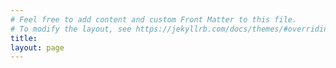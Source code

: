 ```yaml
---
# Feel free to add content and custom Front Matter to this file.
# To modify the layout, see https://jekyllrb.com/docs/themes/#overriding-theme-defaults
title: 
layout: page
---
```


<style>
html span {
	color: white;
	transition: transform 0.5s ease; /* Smooth transform transitions */
}

html span:hover {
	color: white;
	transform: scale(1.05); /* Makes the element 10% larger */
}

.navicon-button{
	background-color: black;
}
.navicon {
	background: white;
}


html #masthead {
  white-space: nowrap;
  border-bottom: 2px solid black;
  background-color: black;
}

</style>
